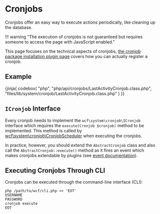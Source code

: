 # Cronjobs

Cronjobs offer an easy way to execute actions periodically, like cleaning up the database.

!!! warning "The execution of cronjobs is not guaranteed but requires someone to access the page with JavaScript enabled."

This page focuses on the technical aspects of cronjobs, [the cronjob package installation plugin page](../../package/pip/cronjob.md) covers how you can actually register a cronjob.


## Example

{jinja{ codebox(
    "php",
    "php/api/cronjobs/LastActivityCronjob.class.php",
    "files/lib/system/cronjob/LastActivityCronjob.class.php"
) }}


## `ICronjob` Interface

Every cronjob needs to implement the `wcf\system\cronjob\ICronjob` interface which requires the `execute(Cronjob $cronjob)` method to be implemented.
This method is called by [wcf\system\cronjob\CronjobScheduler](https://github.com/WoltLab/WCF/blob/master/wcfsetup/install/files/lib/system/cronjob/CronjobScheduler.class.php) when executing the cronjobs.

In practice, however, you should extend the `AbstractCronjob` class and also call the `AbstractCronjob::execute()` method as it fires an event which makes cronjobs extendable by plugins (see [event documentation](events.md)).


## Executing Cronjobs Through CLI

Cronjobs can be executed through the command-line interface (CLI):

```
php /path/to/wcf/cli.php << 'EOT'
USERNAME
PASSWORD
cronjob execute
EOT
```